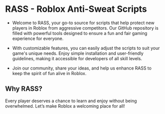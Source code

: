 # RASS - Roblox Anti-Sweat Scripts

- Welcome to RASS, your go-to source for scripts that help protect new players in Roblox from aggressive competitors. Our GitHub repository is filled with powerful tools designed to ensure a fun and fair gaming experience for everyone. 

- With customizable features, you can easily adjust the scripts to suit your game's unique needs. Enjoy simple installation and user-friendly guidelines, making it accessible for developers of all skill levels. 

- Join our community, share your ideas, and help us enhance RASS to keep the spirit of fun alive in Roblox. 

## Why RASS?
Every player deserves a chance to learn and enjoy without being overwhelmed. Let’s make Roblox a welcoming place for all!
